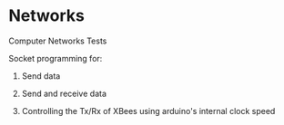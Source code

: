# Networks
Computer Networks Tests

Socket programming for:

1. Send data
2. Send and receive data

3. Controlling the Tx/Rx of XBees using arduino's internal clock speed

